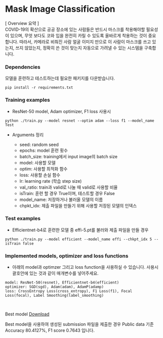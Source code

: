 # Mask Image Classification


[ Overview 요약 ]  
COVID-19의 확산으로 공공 장소에 있는 사람들은 반드시 마스크를 착용해야할 필요성이 있으며, 무엇 보다도 코와 입을 완전히 카릴 수 있도록 올바르게 착용하는 것이 중요합니다.
따라서, 카메라로 비춰진 사람 얼굴 이미지 만으로 이 사람이 마스크를 쓰고 있는지, 쓰지 않았는지, 정확히 쓴 것이 맞는지 자동으로 가려낼 수 있는 시스템을 구축합니다.  



### Dependencies

모델을 훈련하고 테스트하는데 필요한 패키지를 다운받습니다.

```console
pip install -r requirements.txt
```  



### Training examples

- ResNet-50 model, Adam optimizer, F1 loss 사용시

```console
python ./train.py --model resnet --optim adam --loss f1 --model_name Test

```  


- Arguments 정리

    - seed: random seed
    - epochs: model 훈련 횟수
    - batch_size: training에서 input image의 batch size
    - model: 사용할 모델
    - optim: 사용할 최적화 함수
    - loss: 사용할 손실 함수
    - lr: learning rate (학습 step size)
    - val_ratio: train과 valid로 나눌 때 valid로 사용할 비율
    - isTrain: 훈련 할 경우 True이며, 테스트할 경우 False
    - model_name: 저장하거나 불러올 모델의 이름
    - chpkt_idx: 제출 파일을 만들기 위해 사용할 저장된 모델의 인덱스  



### Test examples

- Efficientnet-b4로 훈련한 모델 중 effi-5.pt를 불러와 제출 파일을 만들 경우

```console
python ./train.py --model efficient --model_name effi --chkpt_idx 5 --isTrain false
```  



### Implemented models, optimizer and loss functions

- 아래의 model과 optimzer 그리고 loss function을 사용하실 수 있습니다. 사용시 괄호안에 있는 것과 같이 매개변수를 넣어주세요.

```text
model: ResNet-50(resnet), Efficientnet-b4(efficient)
optimizer: SGD(sgd), Adam(adam), AdamP(adamp)
loss: CrossEntropy Loss(cross_entropy), F1 Loss(f1), Focal Loss(focal), Label Smoothing(label_smoothing)
```

<br/>

Best model [Download](https://drive.google.com/file/d/1b83V4gWfg_D8vdEnFg-AjaQI2d7ogVdd/view?usp=sharing)

Best model을 사용하여 생성된 submission 파일을 제출한 경우 Public data 기준 Accuracy 80.4127%, F1 score 0.7643 입니다.
